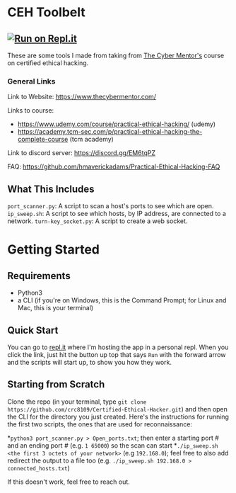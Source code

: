 # CEH Toolbelt
## [![Run on Repl.it](https://github.com/TCM-Course-Resources/Practical-Ethical-Hacking-Resources)](https://replit.com/@crc8109/Certified-Ethical-Hacker)

These are some tools I made from taking from [The Cyber Mentor's](https://github.com/TCM-Course-Resources) course on certified ethical hacking.

### General Links

Link to Website: https://www.thecybermentor.com/

Links to course:
* https://www.udemy.com/course/practical-ethical-hacking/ (udemy)
* https://academy.tcm-sec.com/p/practical-ethical-hacking-the-complete-course (tcm academy)

Link to discord server: https://discord.gg/EM6tqPZ

FAQ: https://github.com/hmaverickadams/Practical-Ethical-Hacking-FAQ

## What This Includes
`port_scanner.py`: A script to scan a host's ports to see which are open.
`ip_sweep.sh`: A script to see which hosts, by IP address, are connected to a network.
`turn-key_socket.py`: A script to create a web socket.

# Getting Started

## Requirements
* Python3
* a CLI (if you're on Windows, this is the Command Prompt; for Linux and Mac, this is your terminal)

## Quick Start
You can go to [repl.it](https://replit.com/@crc8109/Certified-Ethical-Hacker) where I'm hosting the app in a personal repl. When you click the link, just hit the button up top that says `Run` with the forward arrow and the scripts will start up, to show you how they work.

## Starting from Scratch
Clone the repo (in your terminal, type `git clone https://github.com/crc8109/Certified-Ethical-Hacker.git`) and then open the CLI for the directory you just created. Here's the instructions for running the first two scripts, the ones that are used for reconnaissance:

*`python3 port_scanner.py > Open_ports.txt`; then enter a starting port # and an ending port # (e.g. `1 65000`) so the scan can start
*`./ip_sweep.sh <the first 3 octets of your network>` (e.g `192.168.0`); feel free to also add redirect the output to a file too (e.g. `./ip_sweep.sh 192.168.0 > connected_hosts.txt`)

If this doesn't work, feel free to reach out.
